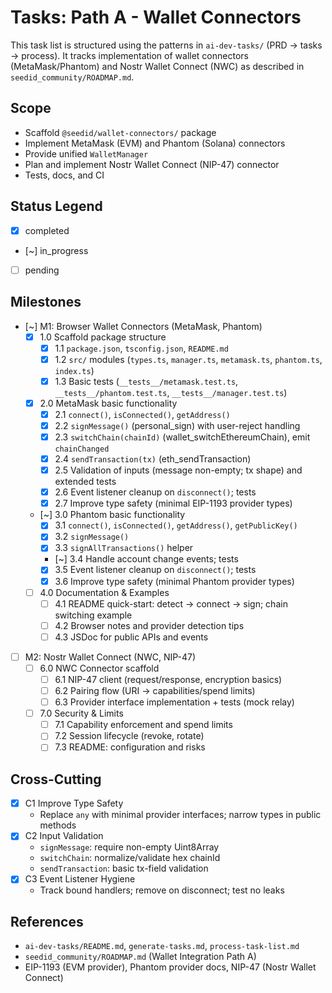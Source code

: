 # Tasks: Path A - Wallet Connectors

This task list is structured using the patterns in `ai-dev-tasks/` (PRD → tasks → process). It tracks implementation of wallet connectors (MetaMask/Phantom) and Nostr Wallet Connect (NWC) as described in `seedid_community/ROADMAP.md`.

## Scope
- Scaffold `@seedid/wallet-connectors/` package
- Implement MetaMask (EVM) and Phantom (Solana) connectors
- Provide unified `WalletManager`
- Plan and implement Nostr Wallet Connect (NIP-47) connector
- Tests, docs, and CI

## Status Legend
- [x] completed
- [~] in_progress
- [ ] pending

## Milestones

- [~] M1: Browser Wallet Connectors (MetaMask, Phantom)
  - [x] 1.0 Scaffold package structure
    - [x] 1.1 `package.json`, `tsconfig.json`, `README.md`
    - [x] 1.2 `src/` modules (`types.ts`, `manager.ts`, `metamask.ts`, `phantom.ts`, `index.ts`)
    - [x] 1.3 Basic tests (`__tests__/metamask.test.ts`, `__tests__/phantom.test.ts`, `__tests__/manager.test.ts`)
  - [x] 2.0 MetaMask basic functionality
    - [x] 2.1 `connect()`, `isConnected()`, `getAddress()`
    - [x] 2.2 `signMessage()` (personal_sign) with user-reject handling
    - [x] 2.3 `switchChain(chainId)` (wallet_switchEthereumChain), emit `chainChanged`
    - [x] 2.4 `sendTransaction(tx)` (eth_sendTransaction)
    - [x] 2.5 Validation of inputs (message non-empty; tx shape) and extended tests
    - [x] 2.6 Event listener cleanup on `disconnect()`; tests
    - [x] 2.7 Improve type safety (minimal EIP-1193 provider types)
  - [~] 3.0 Phantom basic functionality
    - [x] 3.1 `connect()`, `isConnected()`, `getAddress()`, `getPublicKey()`
    - [x] 3.2 `signMessage()`
    - [x] 3.3 `signAllTransactions()` helper
    - [~] 3.4 Handle account change events; tests
    - [x] 3.5 Event listener cleanup on `disconnect()`; tests
    - [x] 3.6 Improve type safety (minimal Phantom provider types)
  - [ ] 4.0 Documentation & Examples
    - [ ] 4.1 README quick-start: detect → connect → sign; chain switching example
    - [ ] 4.2 Browser notes and provider detection tips
    - [ ] 4.3 JSDoc for public APIs and events
  <!-- CI not required per project decision -->

- [ ] M2: Nostr Wallet Connect (NWC, NIP-47)
  - [ ] 6.0 NWC Connector scaffold
    - [ ] 6.1 NIP-47 client (request/response, encryption basics)
    - [ ] 6.2 Pairing flow (URI → capabilities/spend limits)
    - [ ] 6.3 Provider interface implementation + tests (mock relay)
  - [ ] 7.0 Security & Limits
    - [ ] 7.1 Capability enforcement and spend limits
    - [ ] 7.2 Session lifecycle (revoke, rotate)
    - [ ] 7.3 README: configuration and risks

## Cross-Cutting
- [x] C1 Improve Type Safety
  - Replace `any` with minimal provider interfaces; narrow types in public methods
- [x] C2 Input Validation
  - `signMessage`: require non-empty Uint8Array
  - `switchChain`: normalize/validate hex chainId
  - `sendTransaction`: basic tx-field validation
- [x] C3 Event Listener Hygiene
  - Track bound handlers; remove on disconnect; test no leaks

## References
- `ai-dev-tasks/README.md`, `generate-tasks.md`, `process-task-list.md`
- `seedid_community/ROADMAP.md` (Wallet Integration Path A)
- EIP-1193 (EVM provider), Phantom provider docs, NIP-47 (Nostr Wallet Connect)
